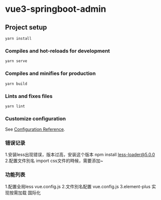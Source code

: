 # vue3-springboot-admin

## Project setup
```
yarn install
```

### Compiles and hot-reloads for development
```
yarn serve
```

### Compiles and minifies for production
```
yarn build
```

### Lints and fixes files
```
yarn lint
```

### Customize configuration
See [Configuration Reference](https://cli.vuejs.org/config/).


### 错误记录
1.安装less出现错误，版本过高，安装这个版本 npm install less-loader@5.0.0
2.配置文件別名 import css文件的時候，需要添加~

### 功能列表
1.配置全局less vue.config.js
2.文件別名配置 vue.config.js
3.element-plus 实现按需加载 国际化

